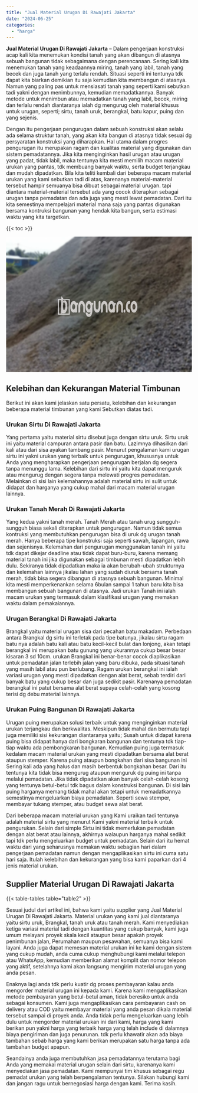 ```yaml
---
title: "Jual Material Urugan Di Rawajati Jakarta"
date: "2024-06-25"
categories: 
  - "harga"
---
```


**Jual Material Urugan Di Rawajati Jakarta** – Dalam pengerjaan konstruksi acap kali kita menemukan kondisi tanah yang akan dibangun di atasnya sebuah bangunan tidak sebagaimana dengan perencanaan. Sering kali kita menemukan tanah yang keadaannya miring, tanah yang labil, tanah yang becek dan juga tanah yang terlalu rendah. Situasi seperti ini tentunya tdk dapat kita biarkan demikian itu saja kemudian kita membangun di atasnya. Namun yang paling pas untuk mensiasati tanah yang seperti kami sebutkan tadi yakni dengan menimbunnya, kemudian memadatkannya. Banyak metode untuk menimbun atau memadatkan tanah yang labil, becek, miring dan terlalu rendah diantaranya ialah dg mengurug oleh material khusus untuk urugan, seperti; sirtu, tanah uruk, berangkal, batu kapur, puing dan yang sejenis.

Dengan itu pengerjaan pengurugan dalam sebuah konstruksi akan selalu ada selama struktur tanah, yang akan kita bangun di atasnya tidak sesuai dg persyaratan konstruksi yang diharapkan. Hal utama dalam progres pengurugan itu merupakan ragam dan kualitas material yang digunakan dan sistem pemadatannya. Jika kita menginginkan hasil urugan atau urugan yang padat, tidak labil, maka tentunya kita mesti memilih macam material urukan yang pantas, tdk membuang banyak waktu, serta budget terjangkau dan mudah dipadatkan. Bila kita teliti kembali dari beberapa macam material urukan yang kami sebutkan tadi di atas, karenanya material-material tersebut hampir semuanya bisa dibuat sebagai material urugan. tapi diantara material-material tersebut ada yang cocok diterapkan sebagai urugan tanpa pemadatan dan ada juga yang mesti lewat pemadatan. Dari itu kita semestinya mempelajari material mana saja yang pantas digunakan bersama kontruksi bangunan yang hendak kita bangun, serta estimasi waktu yang kita targetkan.

{{< toc >}}

![Jual Material Urugan Di Rawajati Jakarta](/images/jual-urugan-21.png)

## Kelebihan dan Kekurangan Material Timbunan

Berikut ini akan kami jelaskan satu persatu, kelebihan dan kekurangan beberapa material timbunan yang kami Sebutkan diatas tadi.

### Urukan Sirtu Di Rawajati Jakarta

Yang pertama yaitu material sirtu disebut juga dengan sirtu uruk. Sirtu uruk ini yaitu material campuran antara pasir dan batu. Lazimnya dihasilkan dari kali atau dari sisa ayakan tambang pasir. Menurut pengalaman kami urugan sirtu ini yakni urukan yang terbaik untuk pengurugan, khususnya untuk Anda yang mengharapkan pengerjaan pengurugan berjalan dg segera tanpa menunggu lama. Kelebihan dari sirtu ini yaitu kita dapat menguruk atau mengurug dengan segera tanpa melewati progres pemadatan. Melainkan di sisi lain kelemahannya adalah material sirtu ini sulit untuk didapat dan harganya yang cukup mahal dari macam material urugan lainnya.

### Urukan Tanah Merah Di Rawajati Jakarta

Yang kedua yakni tanah merah. Tanah Merah atau tanah urug sungguh-sungguh biasa sekali diterapkan untuk pengurugan. Namun tidak semua kontruksi yang membutuhkan pengurugan bisa di uruk dg urugan tanah merah. Hanya beberapa tipe konstruksi saja seperti sawah, lapangan, rawa dan sejenisnya. Kelemahan dari pengurugan menggunakan tanah ini yaitu tdk dapat dikejar deadline atau tidak dapat buru-buru, karena memang material tanah ini jika digunakan sebagai timbunan mesti dipadatkan lebih dulu. Sekiranya tidak dipadatkan maka ia akan berubah-ubah strukturnya dan kelemahan lainnya jikalau lahan yang sudah diuruk bersama tanah merah, tidak bisa segera dibangun di atasnya sebuah bangunan. Minimal kita mesti memperkenankan selama 6bulan sampai 1 tahun baru kita bisa membangun sebuah bangunan di atasnya. Jadi urukan Tanah ini ialah macam urukan yang termasuk dalam klasifikasi urugan yang memakan waktu dalam pemakaiannya.

### Urugan Berangkal Di Rawajati Jakarta

Brangkal yaitu material urugan sisa dari pecahan batu makadam. Perbedaan antara Brangkal dg sirtu ini terletak pada tipe batunya, jikalau sirtu ragam batu nya adalah batu kali atau batu kecil-kecil bulat dan lonjong, akan tetapi berangkal ini merupakan batu gunung yang ukurannya cukup besar besar kisaran 3 sd 10cm. urukan Brangkal ini benar-benar cocok diaplikasikan untuk pemadatan jalan terlebih jalan yang baru dibuka, pada situasi tanah yang masih labil atau pun berlubang. Ragam urukan berangkal ini ialah variasi urugan yang mesti dipadatkan dengan alat berat, sebab terdiri dari banyak batu yang cukup besar dan juga sedikit pasir. Karenanya pemadatan berangkal ini patut bersama alat berat supaya celah-celah yang kosong terisi dg debu material lainnya.

### Urukan Puing Bangunan Di Rawajati Jakarta

Urugan puing merupakan solusi terbaik untuk yang menginginkan material urukan terjangkau dan berkwalitas. Meskipun tidak mahal dan bermutu tapi juga memiliki sisi kekurangan diantaranya yaitu; Susah untuk didapat karena puing bisa didapat hanya dari bongkaran bangunan dan tentunya tdk tiap-tiap waktu ada pembongkaran bangunan. Kemudian puing juga termasuk kedalam macam material urukan yang mesti dipadatkan bersama alat berat ataupun stemper. Karena puing ataupun bongkahan dari sisa bangunan ini Sering kali ada yang halus dan masih berbentuk bongkahan besar. Dari itu tentunya kita tidak bisa mengurug ataupun menguruk dg puing ini tanpa melalui pemadatan. Jika tidak dipadatkan akan banyak celah-celah kosong yang tentunya betul-betul tdk bagus dalam konstruksi bangunan. Di sisi lain puing harganya memang tidak mahal akan tetapi untuk memadatkannya semestinya mengeluarkan biaya pemadatan. Seperti sewa stemper, membayar tukang stemper, atau budget sewa alat berat.

Dari beberapa macam material urukan yang Kami uraikan tadi tentunya adalah material sirtu yang menurut Kami yakni material terbaik untuk pengurukan. Selain dari simple Sirtu ini tidak memerlukan pemadatan dengan alat berat atau lainnya, akhirnya walaupun harganya mahal sedikit tapi tdk perlu mengeluarkan budget untuk pemadatan. Selain dari itu hemat waktu dari yang seharusnya memakan waktu sebagian hari dalam pengerjaan pemadatan namun dengan mengaplikasikan sirtu ini cuma satu hari saja. Itulah kelebihan dan kekurangan yang bisa kami paparkan dari 4 jenis material urukan.

## Supplier Material Urugan Di Rawajati Jakarta

{{< table-tables table="table2" >}}

Sesuai judul dari artikel ini, bahwa kami yaitu supplier yang Jual Material Urugan Di Rawajati Jakarta. Material urukan yang kami jual diantaranya yaitu sirtu uruk, Brangkal, tanah uruk atau tanah merah. Kami menyediakan ketiga variasi material tadi dengan kuantitas yang cukup banyak, kami juga umum melayani proyek skala kecil ataupun besar apakah proyek penimbunan jalan, Perumahan maupun pesawahan, semuanya bisa kami layani. Anda juga dapat memesan material urukan ini ke kami dengan sistem yang cukup mudah, anda cuma cukup menghubungi kami melalui telepon atau WhatsApp, kemudian memberikan alamat komplit dan nomor telepon yang aktif, setelahnya kami akan langsung mengirim material urugan yang anda pesan.

Enaknya lagi anda tdk perlu kuatir dg proses pembayaran kalau anda mengorder material urugan ini kepada kami. Karena kami mengaplikasikan metode pembayaran yang betul-betul aman, tidak beresiko untuk anda sebagai konsumen. Kami juga mengaplikasikan cara pembayaran cash on delivery atau COD yaitu membayar material yang anda pesan dikala material tersebut sampai di proyek anda. Anda tidak perlu mengeluarkan uang lebih dulu untuk mengorder material urukan ini dari kami, harga yang kami berikan pun yakni harga yang terbaik harga yang telah include di dalamnya biaya pengiriman dan juga penurunan. tdk perlu khawatir akan ada biaya tambahan sebab harga yang kami berikan merupakan satu harga tanpa ada tambahan budget apapun.

Seandainya anda juga membutuhkan jasa pemadatannya terutama bagi Anda yang memakai material urugan selain dari sirtu, karenanya kami menyediakan jasa pemadatan. Kami mempunyai tim khusus sebagai regu pemadat urukan yang telah berpengalaman tentunya. Silakan hubungi kami dan jangan ragu untuk bernegosiasi harga dengan kami. Terima kasih.
